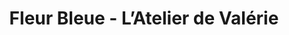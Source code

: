---
title: "Fleur Bleue - L’Atelier de Valérie"
url: /lunel/fleur-bleue-latelier-de-valerie/
shop: fleuriste
---